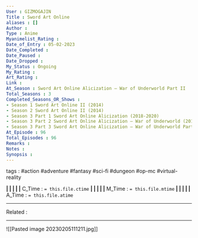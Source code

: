 ```yaml
---
User : GIZMOGAJIN
Title : Sword Art Online
aliases : []
Author : 
Type : Anime
Myanimelist_Rating : 
Date_of_Entry : 05-02-2023 
Date_Completed : 
Date_Paused : 
Date_Dropped : 
My_Status : Ongoing
My_Rating : 
Art_Rating : 
Link : 
At_Season : Sword Art Online Alicization – War of Underworld Part II
Total_Seasons : 3
Completed_Seasons_OR_Shows : 
- Season 1 Sword Art Online II (2014)
- Season 2 Sword Art Online II (2014)
- Season 3 Part 1 Sword Art Online Alicization (2018-2020)
- Season 3 Part 2 Sword Art Online Alicization – War of Underworld (2019–20)
- Season 3 Part 3 Sword Art Online Alicization – War of Underworld Part 2 (2020)
At_Episode : 96
Total_Episodes : 96
Remarks : 
Notes : 
Synopsis : 
---
```

 tags : #action #adventure #fantasy #sci-fi #dungeon #op-mc #virtual-reality

**|  |  |  |  |** C_Time : `= this.file.ctime` **|  |  |  |  |** M_Time : `= this.file.mtime` **|  |  |  |  |** A_Time : `= this.file.atime` 

---
Related : 

---
![[Pasted image 20230205111211.jpg]]